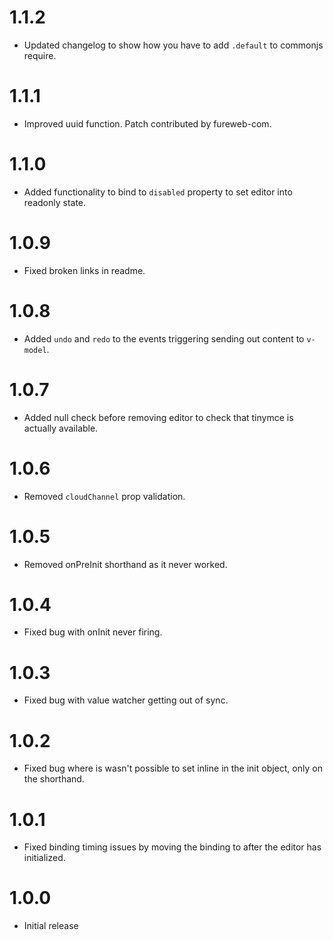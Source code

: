 # 1.1.2
* Updated changelog to show how you have to add `.default` to commonjs require.

# 1.1.1
* Improved uuid function. Patch contributed by fureweb-com.

# 1.1.0
* Added functionality to bind to `disabled` property to set editor into readonly state.

# 1.0.9
* Fixed broken links in readme.

# 1.0.8
* Added `undo` and `redo` to the events triggering sending out content to `v-model`.

# 1.0.7
* Added null check before removing editor to check that tinymce is actually available.

# 1.0.6
* Removed `cloudChannel` prop validation.

# 1.0.5
* Removed onPreInit shorthand as it never worked.

# 1.0.4
* Fixed bug with onInit never firing.

# 1.0.3
* Fixed bug with value watcher getting out of sync.

# 1.0.2
* Fixed bug where is wasn't possible to set inline in the init object, only on the shorthand.

# 1.0.1
* Fixed binding timing issues by moving the binding to after the editor has initialized. 

# 1.0.0
* Initial release
